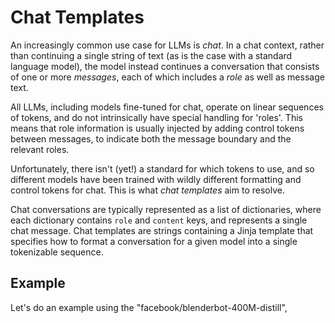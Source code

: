 <!--Copyright 2023 The HuggingFace Team. All rights reserved.

Licensed under the Apache License, Version 2.0 (the "License"); you may not use this file except in compliance with
the License. You may obtain a copy of the License at

http://www.apache.org/licenses/LICENSE-2.0

Unless required by applicable law or agreed to in writing, software distributed under the License is distributed on
an "AS IS" BASIS, WITHOUT WARRANTIES OR CONDITIONS OF ANY KIND, either express or implied. See the License for the
specific language governing permissions and limitations under the License.

⚠️ Note that this file is in Markdown but contain specific syntax for our doc-builder (similar to MDX) that may not be
rendered properly in your Markdown viewer.

-->

# Chat Templates

An increasingly common use case for LLMs is *chat*. In a chat context, rather than continuing a single string
of text (as is the case with a standard language model), the model instead continues a conversation that consists
of one or more *messages*, each of which includes a *role* as well as message text.

All LLMs, including models fine-tuned for chat, operate on linear sequences of tokens, and do not intrinsically
have special handling for 'roles'. This means that role information is usually injected by adding control tokens
between messages, to indicate both the message boundary and the relevant roles.

Unfortunately, there isn't (yet!) a standard for which tokens to use, and so different models have been trained
with wildly different formatting and control tokens for chat. This is what *chat templates* aim to resolve. 

Chat conversations are typically represented as a list of dictionaries, where each dictionary contains `role`
and `content` keys, and represents a single chat message. Chat templates are strings containing a Jinja template that
specifies how to format a conversation for a given model into a single tokenizable sequence.

## Example

Let's do an example using the "facebook/blenderbot-400M-distill",

